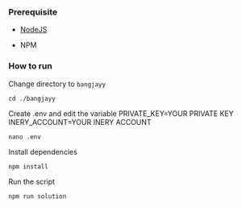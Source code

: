 ### Prerequisite

- [NodeJS](https://nodejs.org/en/)

- NPM



### How to run

Change directory to ```bangjayy```

```shell
cd ./bangjayy
```

Create .env and edit the variable
PRIVATE_KEY=YOUR PRIVATE KEY
INERY_ACCOUNT=YOUR INERY ACCOUNT

```shell
nano .env
```

Install dependencies

```shell
npm install
```

Run the script

```
npm run solution
```
